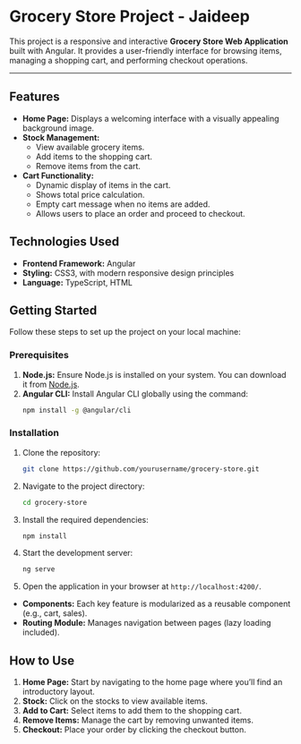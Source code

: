 # Grocery Store Project - Jaideep

This project is a responsive and interactive **Grocery Store Web Application** built with Angular. It provides a user-friendly interface for browsing items, managing a shopping cart, and performing checkout operations.

---

## Features

- **Home Page:** Displays a welcoming interface with a visually appealing background image.
- **Stock Management:**
  - View available grocery items.
  - Add items to the shopping cart.
  - Remove items from the cart.
- **Cart Functionality:**
  - Dynamic display of items in the cart.
  - Shows total price calculation.
  - Empty cart message when no items are added.
  - Allows users to place an order and proceed to checkout.

## Technologies Used

- **Frontend Framework:** Angular
- **Styling:** CSS3, with modern responsive design principles
- **Language:** TypeScript, HTML

## Getting Started

Follow these steps to set up the project on your local machine:

### Prerequisites

1. **Node.js:** Ensure Node.js is installed on your system. You can download it from [Node.js](https://nodejs.org/).
2. **Angular CLI:** Install Angular CLI globally using the command:
   ```bash
   npm install -g @angular/cli
   ```

### Installation

1. Clone the repository:
   ```bash
   git clone https://github.com/yourusername/grocery-store.git
   ```
2. Navigate to the project directory:
   ```bash
   cd grocery-store
   ```
3. Install the required dependencies:
   ```bash
   npm install
   ```
4. Start the development server:
   ```bash
   ng serve
   ```
5. Open the application in your browser at `http://localhost:4200/`.


- **Components:** Each key feature is modularized as a reusable component (e.g., cart, sales).
- **Routing Module:** Manages navigation between pages (lazy loading included).

## How to Use

1. **Home Page:** Start by navigating to the home page where you’ll find an introductory layout.
2. **Stock:** Click on the stocks to view available items.
3. **Add to Cart:** Select items to add them to the shopping cart.
4. **Remove Items:** Manage the cart by removing unwanted items.
5. **Checkout:** Place your order by clicking the checkout button.
